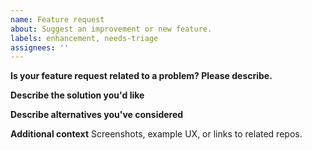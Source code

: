 ```yaml
---
name: Feature request
about: Suggest an improvement or new feature.
labels: enhancement, needs-triage
assignees: ''
---
```


**Is your feature request related to a problem? Please describe.**

**Describe the solution you'd like**

**Describe alternatives you've considered**

**Additional context**
Screenshots, example UX, or links to related repos.
